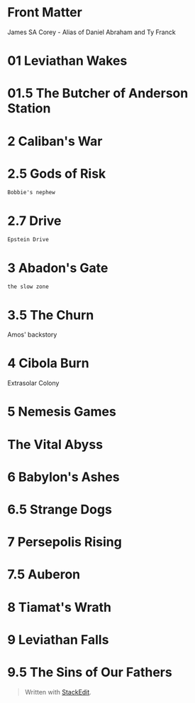# Front Matter

James SA Corey - Alias of Daniel Abraham and Ty Franck

# 01 Leviathan Wakes

# 01.5 The Butcher of Anderson Station

# 2 Caliban's War

# 2.5 Gods of Risk
	Bobbie's nephew
# 2.7 Drive
	Epstein Drive
# 3 Abadon's Gate
	the slow zone
#  3.5 The Churn
  Amos' backstory
# 4 Cibola Burn
  Extrasolar Colony
# 5 Nemesis Games
# The Vital Abyss

# 6 Babylon's Ashes
# 6.5 Strange Dogs
# 7 Persepolis Rising
# 7.5 Auberon
# 8 Tiamat's Wrath
# 9 Leviathan Falls
# 9.5 The Sins of Our Fathers



> Written with [StackEdit](https://stackedit.io/).
<!--stackedit_data:
eyJoaXN0b3J5IjpbLTE5Njk5NTAzMTddfQ==
-->